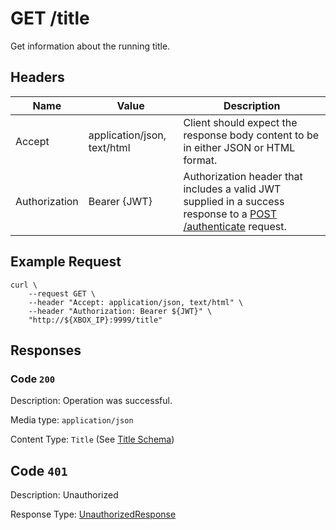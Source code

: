# GET /title

Get information about the running title.

## Headers

| Name          | Value                       | Description                                                                                                                              |
| ------------- | --------------------------- | ---------------------------------------------------------------------------------------------------------------------------------------- |
| Accept        | application/json, text/html | Client should expect the response body content to be in either JSON or HTML format.                                                      |
| Authorization | Bearer {JWT}                | Authorization header that includes a valid JWT supplied in a success response to a [POST /authenticate](./post_authenticate.md) request. |

## Example Request

```
curl \
    --request GET \
    --header "Accept: application/json, text/html" \
    --header "Authorization: Bearer ${JWT}" \
    "http://${XBOX_IP}:9999/title"
```

## Responses

### Code `200`

Description: Operation was successful.

Media type: `application/json`

Content Type: `Title` (See [Title Schema](./schema_title.md))

## Code `401`

Description: Unauthorized

Response Type: [UnauthorizedResponse](./schema_unauthorized_response.md)
